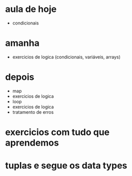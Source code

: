 # aula de hoje 
- condicionais
# amanha
- exercicios de logica (condicionais, variáveis, arrays)
# depois
- map
- exercicios de logica
- loop
- exercicios de logica
- tratamento de erros
# exercicios com tudo que aprendemos
# tuplas e segue os data types
